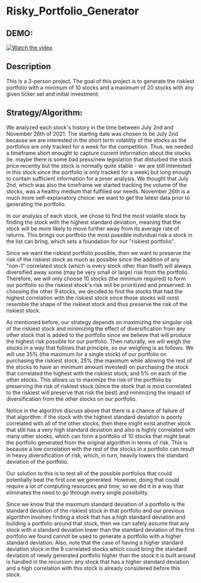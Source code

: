 # Risky_Portfolio_Generator

## DEMO:
[![Watch the video](https://s29755.pcdn.co/wp-content/uploads/2019/07/FWLIVE_CHI_Web-05.png)](https://youtu.be/Ka_fOdJNVL8)


## Description
This is a 3-person project. The goal of this project is to generate the riskiest portfolio with a minimum of 10 stocks and a maximum of 20 stocks with any given ticker set and initial investment. 

## Strategy/Algorithm:

We analyzed each stock's history in the time between July 2nd and November 26th of 2021. The starting date was chosen to be July 2nd because we are interested in the short term volatility of the stocks as the portfolios are only tracked for a week for the competition. Thus, we needed a timeframe short enought to capture current information about the stocks (ie. maybe there is some bad press/new legislation that disturbed the stock price recently but the stock is normally quite stable - we are still interested in this stock since the portfolio is only tracked for a week) but long enough to contain sufficient information for a proer analysis. We thought that July 2nd, which was also the timeframe we started tracking the volume of the stocks, was a healthy medium that fulfilled our needs. November 26th is a much more self-explanatory choice: we want to get the latest data prior to generating the portfolio.

In our analysis of each stock, we chose to find the most volatile stock by finding the stock with the highest standard deviation, meaning that the stock will be more likely to move further away from its average rate of returns. This brings our portfolio the most possible individual risk a stock in the list can bring, which sets a foundation for our "riskiest portfolio".

Since we want the riskiest portfolio possible, then we want to preserve the risk of the riskiest stock as much as possible since the addition of any "non-1" correlated stock (which is every stock other than itself) will always diversified away some (may be very small or large) risk from the portfolio. Therefore, we will only choose 10 stocks (the minimum required) to form our portfolio so the riskiest stock's risk will be prioritized and preserved. In choosing the other 9 stocks, we decided to find the stocks that had the highest correlation with the riskiest stock since those stocks will most resemble the shape of the riskiest stock and thus preserve the risk of the riskiest stock. 

As mentioned before, our strategy depends on maximizing the singular risk of the riskiest stock and minimizing the effect of diversification from any other stock that is added to the portfolio since we believe that will produce the highest risk possible for our portfolio. Then naturally, we will weigh the stocks in a way that follows that principle, so our weighing is as follows. We will use 35% (the maximum for a single stock) of our portfolio on purchasing the riskiest stock, 25% (the maximum while allowing the rest of the stocks to have an minimum amount invested) on purchasing the stock that correlated the highest with the riskiest stock, and 5% on each of the other stocks. This allows us to maximize the risk of the portfolio by preserving the risk of riskiest stock (since the stock that is most correlated to the riskiest will preserve that risk the best) and minimizing the impact of diversification from the other stocks on our portfolio.

Notice in the algorithm discuss above that there is a chance of failure of that algorithm: if the stock with the highest standard deviation is poorly correlated with all of the other stocks, then there might exist another stock that still has a very high standard deviation and also is highly correlated with many other stocks, which can form a portfolio of 10 stocks that might beat the portfolio generated from the original algorithm in terms of risk. This is because a low correlation with the rest of the stocks in a portfolio can result in heavy diversification of risk, which, in turn, heavily lowers the standard deviation of the portfolio.

Our solution to this is to test all of the possible portfolios that could potentially beat the first one we generated. However, doing that could require a lot of computing resources and time, so we did it in a way that eliminates the need to go through every single possibility.

Since we know that the maximum standard deviation of a portfolio is the standard deviation of the riskiest stock in that portfolio and our previous algorithm involves finding a stock that has a high standard deviation and building a portfolio around that stock, then we can safely assume that any stock with a standard deviation lower than the standard deviation of the first portfolio we found cannot be used to generate a portfolio with a higher standard deviation. Also, note that the case of having a higher standard deviation stock in the 9 correlated stocks which could bring the standard deviation of newly generated portfolio higher than the stock it is built around is handled in the recursion: any stock that has a higher standard deviation and a high correlation with this stock is already considered before this stock.

